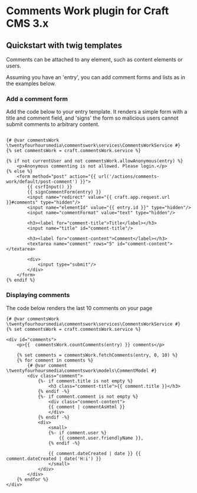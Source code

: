 # Comments Work plugin for Craft CMS 3.x



## Quickstart with twig templates

Comments can be attached to any element, such as content elements or users.


Assuming you have an 'entry', you can add comment forms and lists as in the examples below.

### Add a comment form

Add the code below to your entry template. It renders a simple form with a title and comment field, and
'signs' the form so malicious users cannot submit comments to arbitrary content.


```twig

{# @var commentsWork \twentyfourhoursmedia\commentswork\services\CommentsWorkService #}
{% set commentsWork = craft.commentsWork.service %}

{% if not currentUser and not commentsWork.allowAnonymous(entry) %}
    <p>Anonymous commenting is not allowed. Please login.</p>
{% else %}
    <form method="post" action="{{ url('/actions/comments-work/default/post-comment') }}">
        {{ csrfInput() }}
        {{ signCommentForm(entry) }}
        <input name="redirect" value="{{ craft.app.request.url }}#comments" type="hidden"/>
        <input name="elementId" value="{{ entry.id }}" type="hidden"/>
        <input name="commentFormat" value="text" type="hidden"/>

        <h3><label for="comment-title">Title</label></h3>
        <input name="title" id="comment-title"/>

        <h3><label for="comment-content">Comment</label></h3>
        <textarea name="comment" rows="5" id="comment-content"></textarea>

        <div>
            <input type="submit"/>
        </div>
    </form>
{% endif %}

```

### Displaying comments

The code below renders the last 10 comments on your page

```twig
{# @var commentsWork \twentyfourhoursmedia\commentswork\services\CommentsWorkService #}
{% set commentsWork = craft.commentsWork.service %}

<div id="comments">
    <p>{{  commentsWork.countComments(entry) }} comments</p>
    
    {% set comments = commentsWork.fetchComments(entry, 0, 10) %}
    {% for comment in comments %}
        {# @var comment \twentyfourhoursmedia\commentswork\models\CommentModel #}
        <div class="comment">
            {%- if comment.title is not empty %}
                <h3 class="comment-title">{{ comment.title }}</h3>
            {% endif -%}
            {%- if comment.comment is not empty %}
                <div class="comment-content">
                {{ comment | commentAsHtml }}
                </div>
            {% endif -%}
            <div>
                <small>
                {%- if comment.user %}
                    {{ comment.user.friendlyName }},
                {% endif -%}
        
                {{ comment.dateCreated | date }} {{ comment.dateCreated | date('H:i') }}
                </small>
            </div>
        </div>
    {% endfor %}
</div>
```

